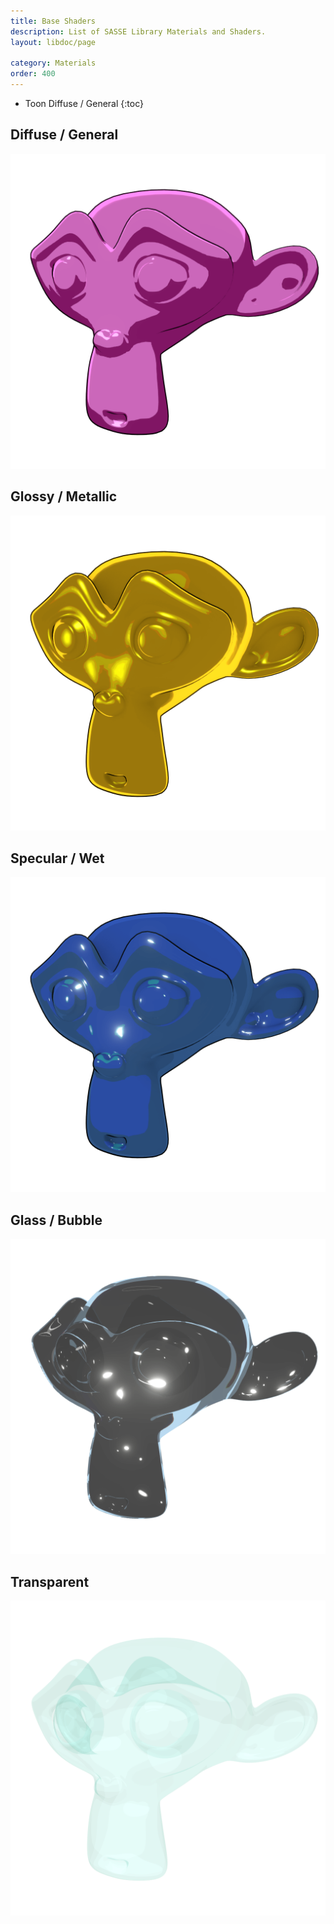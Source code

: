 ```yaml
---
title: Base Shaders
description: List of SASSE Library Materials and Shaders.
layout: libdoc/page

category: Materials
order: 400
---
```

- Toon Diffuse / General
{:toc}

## Diffuse / General
![Diffuse](/assets/Materials/Base_Shaders/SASSE_DiffuseGeneral_Preview.png)

## Glossy / Metallic
![Glossy](/assets/Materials/Base_Shaders/SASSE_GlossyMetallic_Preview.png)

## Specular / Wet
![Specular](/assets/Materials/Base_Shaders/SASSE_SpecularWet_Preview.png)

## Glass / Bubble
![Glass](/assets/Materials/Base_Shaders/SASSE_GlassBubble_Preview.png)

## Transparent
![Transparent](/assets/Materials/Base_Shaders/SASSE_Transparent_Preview.png)

